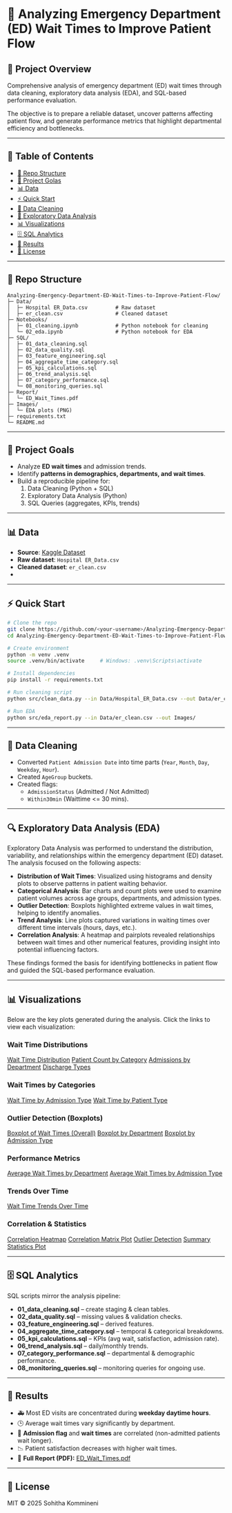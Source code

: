 # 🏥 Analyzing Emergency Department (ED) Wait Times to Improve Patient Flow

## 📝 Project Overview
Comprehensive analysis of emergency department (ED) wait times through data cleaning, exploratory data analysis (EDA), and SQL-based performance evaluation.  

The objective is to prepare a reliable dataset, uncover patterns affecting patient flow, and generate performance metrics that highlight departmental efficiency and bottlenecks. 

---

## 📑 Table of Contents
- [📂 Repo Structure](#-repo-structure)
- [🎯 Project Golas](#-project-Goals)
- [📊 Data](#-data)
- [⚡ Quick Start](#-quick-start)
- [🧹 Data Cleaning](#-data-cleaning)
- [🔎 Exploratory Data Analysis](#-exploratory-data-analysis)
- [📊 Visualizations](#-Visualizations)
- [🗄️ SQL Analytics](#️-sql-analytics)
- [📌 Results](#-results)
- [📜 License](#-license)

---

## 📂 Repo Structure
```
Analyzing-Emergency-Department-ED-Wait-Times-to-Improve-Patient-Flow/
├─ Data/
│  ├─ Hospital ER_Data.csv         # Raw dataset
│  ├─ er_clean.csv                 # Cleaned dataset
├─ Notebooks/
│  ├─ 01_cleaning.ipynb            # Python notebook for cleaning
│  └─ 02_eda.ipynb                 # Python notebook for EDA
├─ SQL/
│  ├─ 01_data_cleaning.sql
│  ├─ 02_data_quality.sql
│  ├─ 03_feature_engineering.sql
│  ├─ 04_aggregate_time_category.sql
│  ├─ 05_kpi_calculations.sql
│  ├─ 06_trend_analysis.sql
│  ├─ 07_category_performance.sql
│  └─ 08_monitoring_queries.sql
├─ Report/
│  └─ ED_Wait_Times.pdf
├─ Images/
│  └─ EDA plots (PNG)
├─ requirements.txt
└─ README.md
```
---

## 🎯 Project Goals
- Analyze **ED wait times** and admission trends.  
- Identify **patterns in demographics, departments, and wait times**.  
- Build a reproducible pipeline for:  
  1. Data Cleaning (Python + SQL)  
  2. Exploratory Data Analysis (Python)  
  3. SQL Queries (aggregates, KPIs, trends)  

---

## 📊 Data
- **Source**: [Kaggle Dataset](https://www.kaggle.com/)  
- **Raw dataset**: `Hospital ER_Data.csv`  
- **Cleaned dataset**: `er_clean.csv`
- 
---

## ⚡ Quick Start
```bash
# Clone the repo
git clone https://github.com/<your-username>/Analyzing-Emergency-Department-ED-Wait-Times-to-Improve-Patient-Flow.git
cd Analyzing-Emergency-Department-ED-Wait-Times-to-Improve-Patient-Flow

# Create environment
python -m venv .venv
source .venv/bin/activate     # Windows: .venv\Scripts\activate

# Install dependencies
pip install -r requirements.txt

# Run cleaning script
python src/clean_data.py --in Data/Hospital_ER_Data.csv --out Data/er_clean.csv

# Run EDA
python src/eda_report.py --in Data/er_clean.csv --out Images/
```

---

## 🧹 Data Cleaning
- Converted `Patient Admission Date` into time parts (`Year`, `Month`, `Day`, `Weekday`, `Hour`).  
- Created `AgeGroup` buckets.  
- Created flags:  
  - `AdmissionStatus` (Admitted / Not Admitted)  
  - `Within30min` (Waittime <= 30 mins).  

---

## 🔍 Exploratory Data Analysis (EDA)
Exploratory Data Analysis was performed to understand the distribution, variability, and relationships within the emergency department (ED) dataset.  
The analysis focused on the following aspects:

- **Distribution of Wait Times**: Visualized using histograms and density plots to observe patterns in patient waiting behavior.  
- **Categorical Analysis**: Bar charts and count plots were used to examine patient volumes across age groups, departments, and admission types.  
- **Outlier Detection**: Boxplots highlighted extreme values in wait times, helping to identify anomalies.  
- **Trend Analysis**: Line plots captured variations in waiting times over different time intervals (hours, days, etc.).  
- **Correlation Analysis**: A heatmap and pairplots revealed relationships between wait times and other numerical features, providing insight into potential influencing factors.  

These findings formed the basis for identifying bottlenecks in patient flow and guided the SQL-based performance evaluation.

---

## 📊 Visualizations
Below are the key plots generated during the analysis. Click the links to view each visualization:

### Wait Time Distributions
[Wait Time Distribution](https://raw.githubusercontent.com/Sohitha-01/Analyzing-Emergency-Department-ED-Wait-Times-to-Improve-Patient-Flow/5b47c441ea89e8e9226cb120fc3df2caea41c10a/Images/Screenshot%202025-08-30%20235559.png)          [Patient Count by Category](https://raw.githubusercontent.com/Sohitha-01/Analyzing-Emergency-Department-ED-Wait-Times-to-Improve-Patient-Flow/5b47c441ea89e8e9226cb120fc3df2caea41c10a/Images/Screenshot%202025-08-30%20235614.png)         [Admissions by Department](https://raw.githubusercontent.com/Sohitha-01/Analyzing-Emergency-Department-ED-Wait-Times-to-Improve-Patient-Flow/5b47c441ea89e8e9226cb120fc3df2caea41c10a/Images/Screenshot%202025-08-30%20235640.png)         [Discharge Types](https://raw.githubusercontent.com/Sohitha-01/Analyzing-Emergency-Department-ED-Wait-Times-to-Improve-Patient-Flow/5b47c441ea89e8e9226cb120fc3df2caea41c10a/Images/Screenshot%202025-08-30%20235659.png)  

### Wait Times by Categories
[Wait Time by Admission Type](https://raw.githubusercontent.com/Sohitha-01/Analyzing-Emergency-Department-ED-Wait-Times-to-Improve-Patient-Flow/5b47c441ea89e8e9226cb120fc3df2caea41c10a/Images/Screenshot%202025-08-30%20235711.png)          [Wait Time by Patient Type](https://raw.githubusercontent.com/Sohitha-01/Analyzing-Emergency-Department-ED-Wait-Times-to-Improve-Patient-Flow/5b47c441ea89e8e9226cb120fc3df2caea41c10a/Images/Screenshot%202025-08-30%20235722.png)  

### Outlier Detection (Boxplots)
[Boxplot of Wait Times (Overall)](https://raw.githubusercontent.com/Sohitha-01/Analyzing-Emergency-Department-ED-Wait-Times-to-Improve-Patient-Flow/5b47c441ea89e8e9226cb120fc3df2caea41c10a/Images/Screenshot%202025-08-30%20235733.png)          [Boxplot by Department](https://raw.githubusercontent.com/Sohitha-01/Analyzing-Emergency-Department-ED-Wait-Times-to-Improve-Patient-Flow/5b47c441ea89e8e9226cb120fc3df2caea41c10a/Images/Screenshot%202025-08-30%20235753.png)          [Boxplot by Admission Type](https://raw.githubusercontent.com/Sohitha-01/Analyzing-Emergency-Department-ED-Wait-Times-to-Improve-Patient-Flow/5b47c441ea89e8e9226cb120fc3df2caea41c10a/Images/Screenshot%202025-08-30%20235805.png)  

### Performance Metrics
[Average Wait Times by Department](https://raw.githubusercontent.com/Sohitha-01/Analyzing-Emergency-Department-ED-Wait-Times-to-Improve-Patient-Flow/5b47c441ea89e8e9226cb120fc3df2caea41c10a/Images/Screenshot%202025-08-30%20235840.png)         [Average Wait Times by Admission Type](https://raw.githubusercontent.com/Sohitha-01/Analyzing-Emergency-Department-ED-Wait-Times-to-Improve-Patient-Flow/5b47c441ea89e8e9226cb120fc3df2caea41c10a/Images/Screenshot%202025-08-30%20235855.png)  

### Trends Over Time
[Wait Time Trends Over Time](https://raw.githubusercontent.com/Sohitha-01/Analyzing-Emergency-Department-ED-Wait-Times-to-Improve-Patient-Flow/5b47c441ea89e8e9226cb120fc3df2caea41c10a/Images/Screenshot%202025-08-30%20235910.png)  

### Correlation & Statistics
[Correlation Heatmap](https://raw.githubusercontent.com/Sohitha-01/Analyzing-Emergency-Department-ED-Wait-Times-to-Improve-Patient-Flow/5b47c441ea89e8e9226cb120fc3df2caea41c10a/Images/Screenshot%202025-08-30%20235927.png)          [Correlation Matrix Plot](https://raw.githubusercontent.com/Sohitha-01/Analyzing-Emergency-Department-ED-Wait-Times-to-Improve-Patient-Flow/5b47c441ea89e8e9226cb120fc3df2caea41c10a/Images/Screenshot%202025-08-30%20235953.png)         [Outlier Detection](https://raw.githubusercontent.com/Sohitha-01/Analyzing-Emergency-Department-ED-Wait-Times-to-Improve-Patient-Flow/5b47c441ea89e8e9226cb120fc3df2caea41c10a/Images/Screenshot%202025-08-31%20000008.png)         [Summary Statistics Plot](https://raw.githubusercontent.com/Sohitha-01/Analyzing-Emergency-Department-ED-Wait-Times-to-Improve-Patient-Flow/5b47c441ea89e8e9226cb120fc3df2caea41c10a/Images/Screenshot%202025-08-31%20000022.png)  

---

## 🗄️ SQL Analytics
SQL scripts mirror the analysis pipeline:  
- **01_data_cleaning.sql** – create staging & clean tables.  
- **02_data_quality.sql** – missing values & validation checks.  
- **03_feature_engineering.sql** – derived features.  
- **04_aggregate_time_category.sql** – temporal & categorical breakdowns.  
- **05_kpi_calculations.sql** – KPIs (avg wait, satisfaction, admission rate).  
- **06_trend_analysis.sql** – daily/monthly trends.  
- **07_category_performance.sql** – departmental & demographic performance.  
- **08_monitoring_queries.sql** – monitoring queries for ongoing use.  

---

## 📌 Results
- 🚑 Most ED visits are concentrated during **weekday daytime hours**.  
- 🕒 Average wait times vary significantly by department.  
- 🏥 **Admission flag** and **wait times** are correlated (non-admitted patients wait longer).  
- 📉 Patient satisfaction decreases with higher wait times.
- 📄 **Full Report (PDF):** [ED_Wait_Times.pdf](https://github.com/Sohitha-01/Analyzing-Emergency-Department-ED-Wait-Times-to-Improve-Patient-Flow/blob/2896d5135fd728899393598ae638504c5975dcde/Report/ED_Wait_Times.pdf) 

---

## 📜 License
MIT © 2025 Sohitha Kommineni
